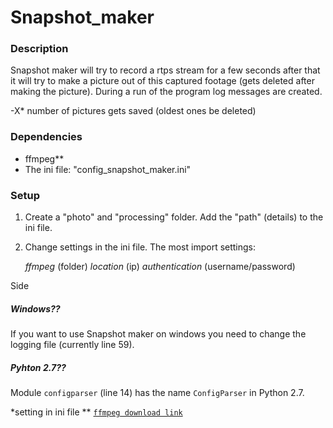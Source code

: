 # Snapshot_maker



### Description

Snapshot maker will try to record a rtps stream for a few seconds after that it will try to make a picture out of this captured footage (gets deleted after making the picture). During a run of the program log messages are created. 

-X* number of pictures gets saved (oldest ones be deleted)   

### Dependencies

- ffmpeg**
- The ini file: "config_snapshot_maker.ini"

### Setup

1. Create a "photo" and "processing" folder. Add the "path" (details) to the ini file.

2. Change settings in the ini file. The most import settings: 

   *ffmpeg* (folder)
   *location* (ip) 
   *authentication* (username/password)



Side 

##### Windows??

If you want to use Snapshot maker on windows you need to change the logging file (currently line 59).

##### Pyhton 2.7??

Module `configparser` (line 14) has the name `ConfigParser` in Python 2.7.



*setting in ini file
** [`ffmpeg download link`](http://ffmpeg.org/download.html?aemtn=tg-on)



